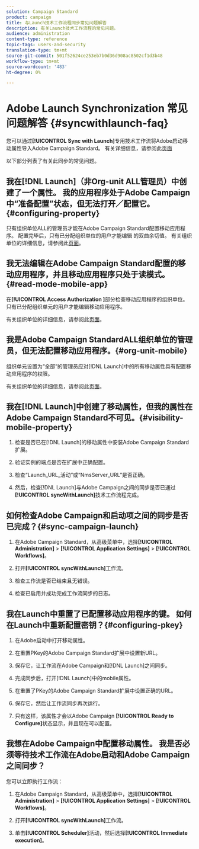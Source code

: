 ```yaml
---
solution: Campaign Standard
product: campaign
title: 与Launch技术工作流程同步常见问题解答
description: 有关Launch技术工作流程的常见问题。
audience: administration
content-type: reference
topic-tags: users-and-security
translation-type: tm+mt
source-git-commit: 501f52624ce253eb7b0d36d908ac8502cf1d3b48
workflow-type: tm+mt
source-wordcount: '483'
ht-degree: 0%

---
```



# Adobe Launch Synchronization 常见问题解答 {#syncwithlaunch-faq}

您可以通过&#x200B;**[!UICONTROL Sync with Launch]**&#x200B;专用技术工作流将Adobe启动移动属性导入Adobe Campaign Standard。 有关详细信息，请参阅此[页面](../../administration/using/technical-workflows.md)

以下部分列表了有关此同步的常见问题。

## 我在[!DNL Launch]（非Org-unit ALL管理员）中创建了一个属性。 我的应用程序处于Adobe Campaign中“准备配置”状态，但无法打开／配置它。{#configuring-property}

只有组织单位ALL的管理员才能在Adobe Campaign Standard配置移动应用程序。 配置完毕后，只有已分配组织单位的用户才能编辑
的双曲余切值。 有关组织单位的详细信息，请参阅此[页面](../../administration/using/organizational-units.md)。

## 我无法编辑在Adobe Campaign Standard配置的移动应用程序，并且移动应用程序只处于读模式。{#read-mode-mobile-app}

在&#x200B;**[!UICONTROL Access Authorization ]**&#x200B;部分检查移动应用程序的组织单位。 只有已分配组织单元的用户才能编辑移动应用程序。

有关组织单位的详细信息，请参阅此[页面](../../administration/using/organizational-units.md)。

## 我是Adobe Campaign StandardALL组织单位的管理员，但无法配置移动应用程序。{#org-unit-mobile}

组织单元设置为“全部”的管理员应对[!DNL Launch]中的所有移动属性具有配置移动应用程序的权限。

有关组织单位的详细信息，请参阅此[页面](../../administration/using/organizational-units.md)。

## 我在[!DNL Launch]中创建了移动属性，但我的属性在Adobe Campaign Standard不可见。{#visibility-mobile-property}

1. 检查是否已在[!DNL Launch]的移动属性中安装Adobe Campaign Standard扩展。

1. 验证实例的端点是否在扩展中正确配置。

1. 检查“Launch_URL_活动”或“NmsServer_URL”是否正确。

1. 然后，检查[!DNL Launch]与Adobe Campaign之间的同步是否已通过&#x200B;**[!UICONTROL syncWithLaunch]**&#x200B;技术工作流程完成。

## 如何检查Adobe Campaign和启动项之间的同步是否已完成？{#sync-campaign-launch}

1. 在Adobe Campaign Standard，从高级菜单中，选择&#x200B;**[!UICONTROL Administration]** > **[!UICONTROL Application Settings]** > **[!UICONTROL Workflows]**。

1. 打开&#x200B;**[!UICONTROL syncWithLaunch]**&#x200B;工作流。

1. 检查工作流是否已结束且无错误。

1. 检查已启用并成功完成工作流同步的日志。

## 我在Launch中重置了已配置移动应用程序的键。 如何在Launch中重新配置密钥？{#configuring-pkey}

1. 在Adobe启动中打开移动属性。

1. 在重置PKey的Adobe Campaign Standard扩展中设置新URL。

1. 保存它，让工作流在Adobe Campaign和[!DNL Launch]之间同步。

1. 完成同步后，打开[!DNL Launch]中的mobile属性。

1. 在重置了PKey的Adobe Campaign Standard扩展中设置正确的URL。

1. 保存它，然后让工作流同步再次运行。

1. 只有这样，该属性才会以Adobe Campaign **[!UICONTROL Ready to Configure]**&#x200B;状态显示，并且现在可以配置。

## 我想在Adobe Campaign中配置移动属性。 我是否必须等待技术工作流在Adobe启动和Adobe Campaign之间同步？

您可以立即执行工作流：

1. 在Adobe Campaign Standard，从高级菜单中，选择&#x200B;**[!UICONTROL Administration]** > **[!UICONTROL Application Settings]** > **[!UICONTROL Workflows]**。

1. 打开&#x200B;**[!UICONTROL syncWithLaunch]**&#x200B;工作流。

1. 单击&#x200B;**[!UICONTROL Scheduler]**&#x200B;活动，然后选择&#x200B;**[!UICONTROL Immediate execution]**。
